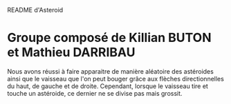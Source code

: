 README d'Asteroid

# Groupe composé de Killian BUTON et Mathieu DARRIBAU

Nous avons réussi à faire apparaitre de manière aléatoire des astéroides ainsi que le vaisseau que l'on peut bouger grâce aux flèches directionnelles
du haut, de gauche et de droite. Cependant, lorsque le vaisseau tire et touche un astéroide, ce dernier ne se divise pas mais grossit.
